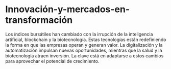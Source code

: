 # Innovación-y-mercados-en-transformación
Los índices bursátiles han cambiado con la irrupción de la inteligencia artificial, blockchain y la biotecnología. Estas tecnologías están redefiniendo la forma en que las empresas operan y generan valor. La digitalización y la automatización impulsan nuevas oportunidades, mientras que la salud y la biotecnología atraen inversión. La clave está en adaptarse a estos cambios para aprovechar el potencial de crecimiento.
